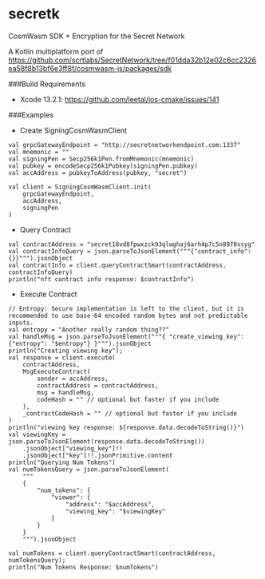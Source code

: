 # secretk
CosmWasm SDK + Encryption for the Secret Network

A Kotlin multiplatform port of https://github.com/scrtlabs/SecretNetwork/tree/f01dda32b12e02c6cc2326ea58f8b13bf6e3ff8f/cosmwasm-js/packages/sdk

###Build Requirements
* Xcode 13.2.1: https://github.com/leetal/ios-cmake/issues/141


###Examples
* Create SigningCosmWasmClient
```
val grpcGatewayEndpoint = "http://secretnetworkendpoint.com:1337"
val mnemonic = ""
val signingPen = Secp256k1Pen.fromMnemonic(mnemonic)
val pubkey = encodeSecp256k1Pubkey(signingPen.pubkey)
val accAddress = pubkeyToAddress(pubkey, "secret")

val client = SigningCosmWasmClient.init(
    grpcGatewayEndpoint,
    accAddress,
    signingPen
)
```
* Query Contract
```
val contractAddress = "secret18vd8fpwxzck93qlwghaj6arh4p7c5n8978vsyg"
val contractInfoQuery = json.parseToJsonElement("""{"contract_info": {}}""").jsonObject
val contractInfo = client.queryContractSmart(contractAddress, contractInfoQuery)
println("nft contract info response: $contractInfo")
```
* Execute Contract
```
// Entropy: Secure implementation is left to the client, but it is recommended to use base-64 encoded random bytes and not predictable inputs.
val entropy = "Another really random thing??"
val handleMsg = json.parseToJsonElement("""{ "create_viewing_key": {"entropy": "$entropy"} }""").jsonObject
println("Creating viewing key");
val response = client.execute(
    contractAddress,
    MsgExecuteContract(
        sender = accAddress,
        contractAddress = contractAddress,
        msg = handleMsg,
        codeHash = "" // optional but faster if you include
    ),
    _contractCodeHash = "" // optional but faster if you include
)
println("viewing key response: ${response.data.decodeToString()}")
val viewingKey = json.parseToJsonElement(response.data.decodeToString())
    .jsonObject["viewing_key"]!!
    .jsonObject["key"]!!.jsonPrimitive.content
println("Querying Num Tokens")
val numTokensQuery = json.parseToJsonElement(
    """
    {
        "num_tokens": {
            "viewer": {
                "address": "$accAddress",
                "viewing_key": "$viewingKey"
            }
        }
    }
    """).jsonObject

val numTokens = client.queryContractSmart(contractAddress, numTokensQuery);
println("Num Tokens Response: $numTokens")
```